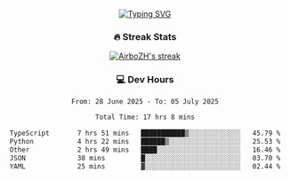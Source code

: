 
<div align="center">
  <a href="https://git.io/typing-svg"><img src="https://readme-typing-svg.demolab.com?font=Fira+Code&size=30&pause=1000&color=33F7F5&center=true&vCenter=true&width=435&lines=Hi+there+%F0%9F%91%8B+I+am+AirboZH+;Welcome+to+my+Github" alt="Typing SVG" /></a>

<h3>🔥 Streak Stats</h3>

<!-- GitHub Readme Streak Stats - https://github.com/DenverCoder1/github-readme-streak-stats -->
<p>
  <a href="https://github.com/DenverCoder1/github-readme-streak-stats">
    <img title="🔥 Get streak stats for your profile at git.io/streak-stats" alt="AirboZH's streak" src="https://streak-stats.demolab.com/?user=AirboZH&theme=monokai-metallian&hide_border=true"/>
  </a>
</p>

<h3>💻 Dev Hours</h3>
<!--START_SECTION:waka-->

```txt
From: 28 June 2025 - To: 05 July 2025

Total Time: 17 hrs 8 mins

TypeScript       7 hrs 51 mins   ███████████▒░░░░░░░░░░░░░   45.79 %
Python           4 hrs 22 mins   ██████▒░░░░░░░░░░░░░░░░░░   25.53 %
Other            2 hrs 49 mins   ████░░░░░░░░░░░░░░░░░░░░░   16.46 %
JSON             38 mins         █░░░░░░░░░░░░░░░░░░░░░░░░   03.70 %
YAML             25 mins         ▓░░░░░░░░░░░░░░░░░░░░░░░░   02.44 %
```

<!--END_SECTION:waka-->
</div>  
